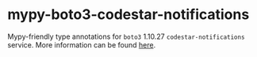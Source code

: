 # mypy-boto3-codestar-notifications

Mypy-friendly type annotations for `boto3` 1.10.27 `codestar-notifications` service.
More information can be found [here](https://github.com/vemel/mypy_boto3).
